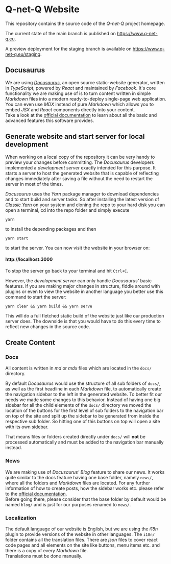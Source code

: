 # Q-net-Q Website

This repository contains the source code of the *Q-net-Q* project homepage.

The current state of the main branch is published on https://www.q-net-q.eu.

A preview deployment for the staging branch is available on https://www.q-net-q.eu/staging.

## Docusaurus

We are using [*Docusaurus*](https://docusaurus.io/), an open source static-website generator, written in *TypeScript*, powered by *React* and maintained by *Facebook*. It's core functionality we are making use of is to turn content written in simple *Markdown* files into a modern ready-to-deploy single-page web application. You can even use *MDX* instead of pure *Markdown* which allows you to embed *JSX* and *React* components directly into your content.  
Take a look at the [official documentation](https://docusaurus.io/docs) to learn about all the basic and advanced features this software provides.

## Generate website and start server for local development

When working on a local copy of the repository it can be very handy to preview your changes before committing. The *Docusaurus* developers implemented a *development server* exactly intended for this purpose. It starts a server to host the generated website that is capable of reflecting changes immediately after saving a file without the need to restart the server in most of the times.

*Docusaurus* uses the *Yarn* package manager to download dependencies and to start build and server tasks. So after installing the latest version of [*Classic Yarn*](https://classic.yarnpkg.com/en/docs/install) on your system and cloning the repo to your hard disk you can open a terminal, cd into the repo folder and simply execute
```console
yarn
```
to install the depending packages and then
```console
yarn start
```
to start the server. You can now visit the website in your browser on:

#### http://localhost:3000

To stop the server go back to your terminal and hit `Ctrl+C`.

However, the *development server* can only handle *Docusaurus'* basic features. If you are making major changes in structure, fiddle around with plugins or even to view the website in another language you better use this command to start the server:
```console
yarn clear && yarn build && yarn serve
```
This will do a full fletched static build of the website just like our production server does. The downside is that you would have to do this every time to reflect new changes in the source code.

## Create Content

### Docs
All content is written in *md* or *mdx* files which are located in the `docs/` directory.

By default *Docusaurus* would use the structure of all sub folders of `docs/`, as well as the first headline in each *Markdown* file, to automatically create the navigation sidebar to the left in the generated website. To better fit our needs we made some changes to this behavior. Instead of having one big sidebar for all the child elements of the `docs/` directory we moved the location of the buttons for the first level of sub folders to the navigation bar on top of the site and split up the sidebar to be generated from inside the respective sub folder. So hitting one of this buttons on top will open a site with its own sidebar.

That means files or folders created directly under `docs/` will **not** be processed automatically and must be added to the navigation bar manually instead.

### News
We are making use of *Docusaurus' Blog* feature to share our news. It works quite similar to the docs feature having one base folder, namely `news/`, where all the folders and *Markdown* files are located. For any further information of how to create posts, how the sidebar works etc. please refer to the [official documentation](https://docusaurus.io/docs/blog).  
Before going there, please consider that the base folder by default would be named `blog/` and is just for our purposes renamed to `news/`.

### Localization
The default language of our website is English, but we are using the *i18n* plugin to provide versions of the website in other languages. The `i18n/` folder contains all the translation files. There are *json* files to cover react code pages and all elements on the site like buttons, menu items etc. and there is a copy of every *Markdown* file.  
Translations must be done manually.
